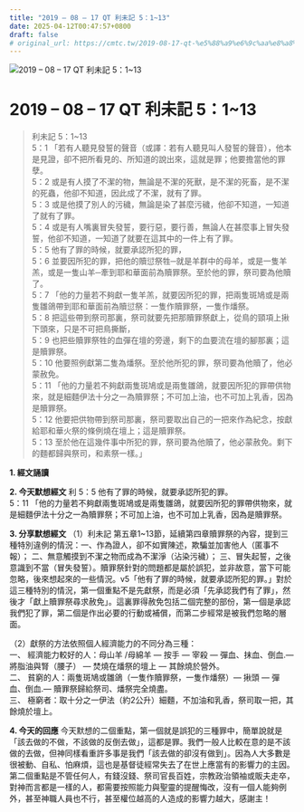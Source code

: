```yaml
---
title: "2019 – 08 – 17 QT 利未記 5：1~13"
date: 2025-04-12T00:47:57+0800
draft: false
# original_url: https://cmtc.tw/2019-08-17-qt-%e5%88%a9%e6%9c%aa%e8%a8%98-5%ef%bc%9a113
---
```


![2019 – 08 – 17 QT 利未記 5：1\~13](/images/qt.jpg   "2019 – 08 – 17 QT 利未記 5：1\~13")

# 2019 – 08 – 17 QT 利未記 5：1\~13

> 利未記 5：1\~13  
> 5：1 「若有人聽見發誓的聲音（或譯：若有人聽見叫人發誓的聲音），他本是見證，卻不把所看見的、所知道的說出來，這就是罪；他要擔當他的罪孽。  
> 5：2 或是有人摸了不潔的物，無論是不潔的死獸，是不潔的死畜，是不潔的死蟲，他卻不知道，因此成了不潔，就有了罪。  
> 5：3 或是他摸了別人的污穢，無論是染了甚麼污穢，他卻不知道，一知道了就有了罪。  
> 5：4 或是有人嘴裏冒失發誓，要行惡，要行善，無論人在甚麼事上冒失發誓，他卻不知道，一知道了就要在這其中的一件上有了罪。  
> 5：5 他有了罪的時候，就要承認所犯的罪，  
> 5：6 並要因所犯的罪，把他的贖愆祭牲─就是羊群中的母羊，或是一隻羊羔，或是一隻山羊─牽到耶和華面前為贖罪祭。至於他的罪，祭司要為他贖了。  
> 5：7 「他的力量若不夠獻一隻羊羔，就要因所犯的罪，把兩隻斑鳩或是兩隻雛鴿帶到耶和華面前為贖愆祭：一隻作贖罪祭，一隻作燔祭。  
> 5：8 把這些帶到祭司那裏，祭司就要先把那贖罪祭獻上，從鳥的頸項上揪下頭來，只是不可把鳥撕斷，  
> 5：9 也把些贖罪祭牲的血彈在壇的旁邊，剩下的血要流在壇的腳那裏；這是贖罪祭。  
> 5：10 他要照例獻第二隻為燔祭。至於他所犯的罪，祭司要為他贖了，他必蒙赦免。  
> 5：11 「他的力量若不夠獻兩隻斑鳩或是兩隻雛鴿，就要因所犯的罪帶供物來，就是細麵伊法十分之一為贖罪祭；不可加上油，也不可加上乳香，因為是贖罪祭。  
> 5：12 他要把供物帶到祭司那裏，祭司要取出自己的一把來作為紀念，按獻給耶和華火祭的條例燒在壇上；這是贖罪祭。  
> 5：13 至於他在這幾件事中所犯的罪，祭司要為他贖了，他必蒙赦免。剩下的麵都歸與祭司，和素祭一樣。」

**1. 經文誦讀**

**2.  今天默想經文**
利 5：5 他有了罪的時候，就要承認所犯的罪。  
5：11 「他的力量若不夠獻兩隻斑鳩或是兩隻雛鴿，就要因所犯的罪帶供物來，就是細麵伊法十分之一為贖罪祭；不可加上油，也不可加上乳香，因為是贖罪祭。

**3. 分享默想經文**
（1）利未記 第五章1\~13節，延續第四章贖罪祭的內容，提到三種特別違例的情況：一、作為證人，卻不如實陳述，欺騙並加害他人（匿事不報）； 二、無意觸摸到不潔之物而成為不潔淨（沾染污穢）； 三、冒失起誓，之後意識到不當（冒失發誓）。贖罪祭針對的問題都是屬於誤犯，並非故意，當下可能忽略，後來想起來的一些情況。v5「他有了罪的時候，就要承認所犯的罪。」對於這三種特別的情況，第一個重點不是先獻祭，而是必須「先承認我們有了罪」，然後才「獻上贖罪祭尋求赦免」。這裏罪得赦免包括二個完整的部份，第一個是承認我們犯了罪，第二個是作出必要的行動或補償，而第二步經常是被我們忽略的層面。

（2）獻祭的方法依照個人經濟能力的不同分為三種：  
一、 經濟能力較好的人：母山羊 /母綿羊 — 按手 — 宰殺 — 彈血、抹血、倒血.— 將脂油與腎（腰子） — 焚燒在燔祭的壇上 — 其餘燒於營外。  
二、 貧窮的人：兩隻斑鳩或雛鴿（一隻作贖罪祭，一隻作燔祭）— 揪頭 — 彈血、倒血.— 贖罪祭歸給祭司、燔祭完全燒盡。  
三、 極窮者：取十分之一伊法（約2公升）細麵，不加油和乳香，祭司取一把，其餘燒於壇上。

**4. 今天的回應**
今天默想的二個重點，第一個就是誤犯的三種罪中，簡單說就是「該去做的不做，不該做的反倒去做」，這都是罪。我們一般人比較在意的是不該做的去做，但神同樣看重許多事是我們「該去做的卻沒有做到」。因為人大多數是很被動、自私、怕麻煩，這也是基督徒經常失去了在世上應當有的影響力的主因。第二個重點是不管任何人，有錢沒錢、祭司官長百姓，宗教政治領袖或販夫走卒，對神而言都是一樣的人，都需要按照能力與聖靈的提醒悔改，沒有一個人能夠例外，甚至神職人員也不行，甚至權位越高的人造成的影響力越大，感謝主！
